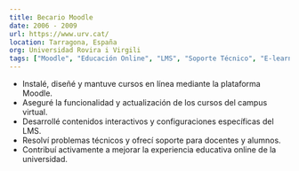 ```yaml
---
title: Becario Moodle
date: 2006 - 2009
url: https://www.urv.cat/
location: Tarragona, España
org: Universidad Rovira i Virgili
tags: ["Moodle", "Educación Online", "LMS", "Soporte Técnico", "E-learning"]
---
```


- Instalé, diseñé y mantuve cursos en línea mediante la plataforma Moodle.
- Aseguré la funcionalidad y actualización de los cursos del campus virtual.
- Desarrollé contenidos interactivos y configuraciones específicas del LMS.
- Resolví problemas técnicos y ofrecí soporte para docentes y alumnos.
- Contribuí activamente a mejorar la experiencia educativa online de la universidad.
